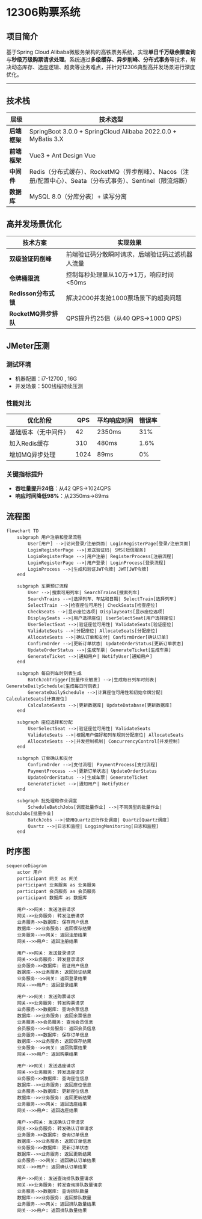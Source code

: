 # 12306购票系统

## 项目简介

基于Spring Cloud Alibaba微服务架构的高铁票务系统，实现**单日千万级余票查询**与**秒级万级购票请求处理**。系统通过**多级缓存、异步削峰、分布式事务**等技术，解决动态库存、选座逻辑、超卖等业务难点，并针对12306典型高并发场景进行深度优化。

------

## 技术栈

| 层级         | 技术选型                                                     |
| ------------ | ------------------------------------------------------------ |
| **后端框架** | SpringBoot 3.0.0 + SpringCloud Alibaba 2022.0.0 + MyBatis 3.X |
| **前端框架** | Vue3 + Ant Design Vue                                        |
| **中间件**   | Redis（分布式缓存）、RocketMQ（异步削峰）、Nacos（注册/配置中心）、Seata（分布式事务）、Sentinel（限流熔断） |
| **数据库**   | MySQL 8.0（分库分表）+ 读写分离                              |

## 高并发场景优化

| 技术方案             | 实现效果                                          |
| -------------------- | ------------------------------------------------- |
| **双级验证码削峰**   | 前端验证码分散瞬时请求，后端验证码过滤机器人流量  |
| **令牌桶限流**       | 控制每秒处理量从10万→1万，响应时间<50ms           |
| **Redisson分布式锁** | 解决2000并发抢1000票场景下的超卖问题              |
| **RocketMQ异步排队** | QPS提升约25倍（从40 QPS→1000 QPS）                |

## JMeter压测

### 测试环境

- 机器配置：i7-12700 , 16G
- 并发场景：500线程持续压测

### 性能对比

| 优化阶段             | QPS  | 平均响应时间 | 错误率 |
| -------------------- | ---- | ------------ | ------ |
| 基础版本（无中间件） | 42   | 2350ms       | 31%    |
| 加入Redis缓存        | 310  | 480ms        | 1.6%   |
| 增加MQ异步处理       | 1024 | 89ms         | 0%     |

### 关键指标提升

- **吞吐量提升24倍**：从42 QPS→1024QPS
- **响应时间降低98%**：从2350ms→89ms

## 流程图

```mermaid
flowchart TD
    subgraph 用户注册和登录流程
        User[用户] -->|访问登录/注册页面| LoginRegisterPage[登录/注册页面]
        LoginRegisterPage -->|发送验证码| SMS[短信服务]
        LoginRegisterPage -->|用户注册| RegisterProcess[注册流程]
        LoginRegisterPage -->|用户登录| LoginProcess[登录流程]
        LoginProcess -->|生成和验证JWT令牌| JWT[JWT令牌]
    end

    subgraph 车票预订流程
        User -->|搜索可用列车| SearchTrains[搜索列车]
        SearchTrains -->|选择列车、车站和日期| SelectTrain[选择列车]
        SelectTrain -->|检查座位可用性| CheckSeats[检查座位]
        CheckSeats -->|显示座位选项| DisplaySeats[显示座位选项]
        DisplaySeats -->|用户选择座位| UserSelectSeat[用户选择座位]
        UserSelectSeat -->|验证座位可用性| ValidateSeats[验证座位]
        ValidateSeats -->|分配座位| AllocateSeats[分配座位]
        AllocateSeats -->|确认订单和支付| ConfirmOrder[确认订单]
        ConfirmOrder -->|更新订单状态| UpdateOrderStatus[更新订单状态]
        UpdateOrderStatus -->|生成车票| GenerateTicket[生成车票]
        GenerateTicket -->|通知用户| NotifyUser[通知用户]
    end

    subgraph 每日列车时刻表生成
        BatchJobTrigger[批量作业触发] -->|生成每日列车时刻表| GenerateDailySchedule[生成每日时刻表]
        GenerateDailySchedule -->|计算座位可用性和初始令牌分配| CalculateSeats[计算座位]
        CalculateSeats -->|更新数据库| UpdateDatabase[更新数据库]
    end

    subgraph 座位选择和分配
        UserSelectSeat -->|验证座位可用性| ValidateSeats
        ValidateSeats -->|根据用户偏好和列车规则分配座位| AllocateSeats
        AllocateSeats -->|并发控制机制| ConcurrencyControl[并发控制]
    end

    subgraph 订单确认和支付
        ConfirmOrder -->|支付流程| PaymentProcess[支付流程]
        PaymentProcess -->|更新订单状态| UpdateOrderStatus
        UpdateOrderStatus -->|生成车票| GenerateTicket
        GenerateTicket -->|通知用户| NotifyUser
    end

    subgraph 批处理和作业调度
        ScheduleBatchJobs[调度批量作业] -->|不同类型的批量作业| BatchJobs[批量作业]
        BatchJobs -->|使用Quartz进行作业调度| Quartz[Quartz调度]
        Quartz -->|日志和监控| LoggingMonitoring[日志和监控]
    end
```

## 时序图

```mermaid
sequenceDiagram
    actor 用户
    participant 网关 as 网关
    participant 业务服务 as 业务服务
    participant 会员服务 as 会员服务
    participant 数据库 as 数据库

    用户->>网关: 发送注册请求
    网关->>业务服务: 转发注册请求
    业务服务->>数据库: 保存用户信息
    数据库-->>业务服务: 返回保存结果
    业务服务-->>网关: 返回注册结果
    网关-->>用户: 返回注册结果

    用户->>网关: 发送登录请求
    网关->>业务服务: 转发登录请求
    业务服务->>数据库: 验证用户信息
    数据库-->>业务服务: 返回验证结果
    业务服务-->>网关: 返回登录结果
    网关-->>用户: 返回登录结果

    用户->>网关: 发送购票请求
    网关->>业务服务: 转发购票请求
    业务服务->>数据库: 查询余票信息
    数据库-->>业务服务: 返回余票信息
    业务服务->>会员服务: 查询会员信息
    会员服务-->>业务服务: 返回会员信息
    业务服务->>数据库: 保存订单信息
    数据库-->>业务服务: 返回保存结果
    业务服务-->>网关: 返回购票结果
    网关-->>用户: 返回购票结果

    用户->>网关: 发送选座请求
    网关->>业务服务: 转发选座请求
    业务服务->>数据库: 查询座位信息
    数据库-->>业务服务: 返回座位信息
    业务服务->>数据库: 更新座位信息
    数据库-->>业务服务: 返回更新结果
    业务服务-->>网关: 返回选座结果
    网关-->>用户: 返回选座结果

    用户->>网关: 发送确认订单请求
    网关->>业务服务: 转发确认订单请求
    业务服务->>数据库: 查询订单信息
    数据库-->>业务服务: 返回订单信息
    业务服务->>数据库: 更新订单状态
    数据库-->>业务服务: 返回更新结果
    业务服务-->>网关: 返回确认订单结果
    网关-->>用户: 返回确认订单结果

    用户->>网关: 发送查询排队数量请求
    网关->>业务服务: 转发查询排队数量请求
    业务服务->>数据库: 查询排队数量
    数据库-->>业务服务: 返回排队数量
    业务服务-->>网关: 返回排队数量结果
    网关-->>用户: 返回排队数量结果
```

